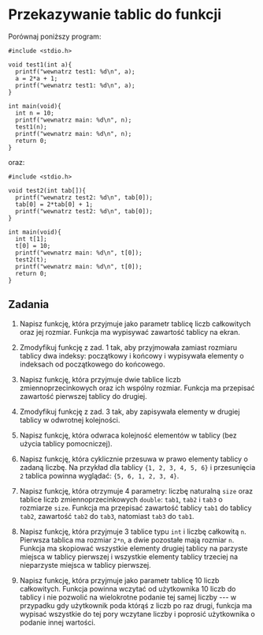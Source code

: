 Przekazywanie tablic do funkcji
==========================

Porównaj poniższy program:

    #include <stdio.h>

    void test1(int a){
      printf("wewnatrz test1: %d\n", a);
      a = 2*a + 1;
      printf("wewnatrz test1: %d\n", a);
    }

    int main(void){
      int n = 10;
      printf("wewnatrz main: %d\n", n);
      test1(n);
      printf("wewnatrz main: %d\n", n);
      return 0;
    }

oraz:

    #include <stdio.h>

    void test2(int tab[]){
      printf("wewnatrz test2: %d\n", tab[0]);
      tab[0] = 2*tab[0] + 1;
      printf("wewnatrz test2: %d\n", tab[0]);
    }

    int main(void){
      int t[1];
      t[0] = 10;
      printf("wewnatrz main: %d\n", t[0]);
      test2(t);
      printf("wewnatrz main: %d\n", t[0]);
      return 0;
    }

Zadania
--------------------------

1.  Napisz funkcję, która przyjmuje jako parametr
    tablicę liczb całkowitych oraz jej rozmiar.
    Funkcja ma wypisywać zawartość tablicy na ekran.

2.  Zmodyfikuj funkcję z zad. 1 tak, aby przyjmowała
    zamiast rozmiaru tablicy dwa indeksy: początkowy i końcowy
    i wypisywała elementy o indeksach od początkowego
    do końcowego.

3.  Napisz funkcję, która przyjmuje dwie tablice liczb
    zmiennoprzecinkowych oraz ich wspólny rozmiar.
    Funkcja ma przepisać zawartość pierwszej tablicy do drugiej.

4.  Zmodyfikuj funkcję z zad. 3 tak,
    aby zapisywała elementy w drugiej tablicy w odwrotnej kolejności.

5.  Napisz funkcję, która odwraca kolejność elementów w tablicy
    (bez użycia tablicy pomocniczej).

6.  Napisz funkcję, która cyklicznie przesuwa w prawo elementy tablicy o zadaną
    liczbę. Na przykład dla tablicy `{1, 2, 3, 4, 5, 6}` i przesunięcia
    `2` tablica powinna wyglądać: `{5, 6, 1, 2, 3, 4}`.

7.  Napisz funkcję, która otrzymuje 4 parametry: liczbę naturalną `size`
    oraz tablice liczb zmiennoprzecinkowych `double`: `tab1`, `tab2` i
    `tab3` o rozmiarze `size`.
    Funkcja ma przepisać zawartość tablicy `tab1` do tablicy `tab2`,
    zawartość `tab2` do `tab3`, natomiast `tab3` do `tab1`.

8.  Napisz funkcję, która przyjmuje 3 tablice typu `int` i liczbę
    całkowitą `n`. Pierwsza tablica ma rozmiar `2*n`, a dwie pozostałe
    mają rozmiar `n`.
    Funkcja ma skopiować wszystkie elementy drugiej tablicy na parzyste
    miejsca w tablicy pierwszej i wszystkie elementy tablicy trzeciej
    na nieparzyste miejsca w tablicy pierwszej.

9.  Napisz funkcję, która przyjmuje jako parametr
    tablicę 10 liczb całkowitych.
    Funkcja powinna wczytać od użytkownika 10 liczb do tablicy
    i nie pozwolić na wielokrotne podanie tej samej liczby
    --- w przypadku gdy użytkownik poda którąś z liczb po raz drugi,
    funkcja ma wypisać wszystkie do tej pory wczytane liczby
    i poprosić użytkownika o podanie innej wartości.
